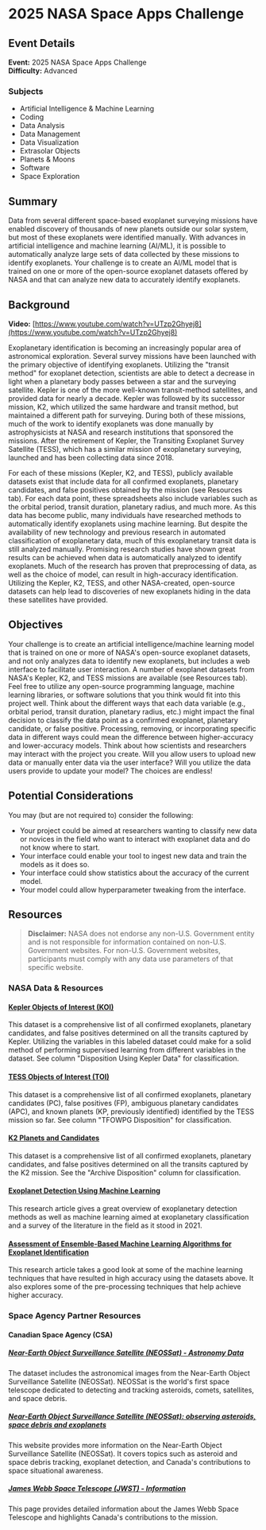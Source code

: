# 2025 NASA Space Apps Challenge

## Event Details

**Event:** 2025 NASA Space Apps Challenge  
**Difficulty:** Advanced

### Subjects
- Artificial Intelligence & Machine Learning
- Coding
- Data Analysis
- Data Management
- Data Visualization
- Extrasolar Objects
- Planets & Moons
- Software
- Space Exploration

## Summary

Data from several different space-based exoplanet surveying missions have enabled discovery of thousands of new planets outside our solar system, but most of these exoplanets were identified manually. With advances in artificial intelligence and machine learning (AI/ML), it is possible to automatically analyze large sets of data collected by these missions to identify exoplanets. Your challenge is to create an AI/ML model that is trained on one or more of the open-source exoplanet datasets offered by NASA and that can analyze new data to accurately identify exoplanets.

## Background

**Video:** [https://www.youtube.com/watch?v=UTzp2Ghyej8](https://www.youtube.com/watch?v=UTzp2Ghyej8)

Exoplanetary identification is becoming an increasingly popular area of astronomical exploration. Several survey missions have been launched with the primary objective of identifying exoplanets. Utilizing the "transit method" for exoplanet detection, scientists are able to detect a decrease in light when a planetary body passes between a star and the surveying satellite. Kepler is one of the more well-known transit-method satellites, and provided data for nearly a decade. Kepler was followed by its successor mission, K2, which utilized the same hardware and transit method, but maintained a different path for surveying. During both of these missions, much of the work to identify exoplanets was done manually by astrophysicists at NASA and research institutions that sponsored the missions. After the retirement of Kepler, the Transiting Exoplanet Survey Satellite (TESS), which has a similar mission of exoplanetary surveying, launched and has been collecting data since 2018.

For each of these missions (Kepler, K2, and TESS), publicly available datasets exist that include data for all confirmed exoplanets, planetary candidates, and false positives obtained by the mission (see Resources tab). For each data point, these spreadsheets also include variables such as the orbital period, transit duration, planetary radius, and much more. As this data has become public, many individuals have researched methods to automatically identify exoplanets using machine learning. But despite the availability of new technology and previous research in automated classification of exoplanetary data, much of this exoplanetary transit data is still analyzed manually. Promising research studies have shown great results can be achieved when data is automatically analyzed to identify exoplanets. Much of the research has proven that preprocessing of data, as well as the choice of model, can result in high-accuracy identification. Utilizing the Kepler, K2, TESS, and other NASA-created, open-source datasets can help lead to discoveries of new exoplanets hiding in the data these satellites have provided.

## Objectives

Your challenge is to create an artificial intelligence/machine learning model that is trained on one or more of NASA's open-source exoplanet datasets, and not only analyzes data to identify new exoplanets, but includes a web interface to facilitate user interaction. A number of exoplanet datasets from NASA's Kepler, K2, and TESS missions are available (see Resources tab). Feel free to utilize any open-source programming language, machine learning libraries, or software solutions that you think would fit into this project well. Think about the different ways that each data variable (e.g., orbital period, transit duration, planetary radius, etc.) might impact the final decision to classify the data point as a confirmed exoplanet, planetary candidate, or false positive. Processing, removing, or incorporating specific data in different ways could mean the difference between higher-accuracy and lower-accuracy models. Think about how scientists and researchers may interact with the project you create. Will you allow users to upload new data or manually enter data via the user interface? Will you utilize the data users provide to update your model? The choices are endless!

## Potential Considerations

You may (but are not required to) consider the following:

- Your project could be aimed at researchers wanting to classify new data or novices in the field who want to interact with exoplanet data and do not know where to start.
- Your interface could enable your tool to ingest new data and train the models as it does so.
- Your interface could show statistics about the accuracy of the current model.
- Your model could allow hyperparameter tweaking from the interface.

## Resources

> **Disclaimer:** NASA does not endorse any non-U.S. Government entity and is not responsible for information contained on non-U.S. Government websites. For non-U.S. Government websites, participants must comply with any data use parameters of that specific website.

### NASA Data & Resources

#### **[Kepler Objects of Interest (KOI)](https://exoplanetarchive.ipac.caltech.edu/cgi-bin/TblView/nph-tblView?app=ExoTbls&config=cumulative)**
This dataset is a comprehensive list of all confirmed exoplanets, planetary candidates, and false positives determined on all the transits captured by Kepler. Utilizing the variables in this labeled dataset could make for a solid method of performing supervised learning from different variables in the dataset. See column "Disposition Using Kepler Data" for classification.

#### **[TESS Objects of Interest (TOI)](https://exoplanetarchive.ipac.caltech.edu/cgi-bin/TblView/nph-tblView?app=ExoTbls&config=TOI)**
This dataset is a comprehensive list of all confirmed exoplanets, planetary candidates (PC), false positives (FP), ambiguous planetary candidates (APC), and known planets (KP, previously identified) identified by the TESS mission so far. See column "TFOWPG Disposition" for classification.

#### **[K2 Planets and Candidates](https://exoplanetarchive.ipac.caltech.edu/cgi-bin/TblView/nph-tblView?app=ExoTbls&config=k2pandc)**
This dataset is a comprehensive list of all confirmed exoplanets, planetary candidates, and false positives determined on all the transits captured by the K2 mission. See the "Archive Disposition" column for classification.

#### **[Exoplanet Detection Using Machine Learning](https://academic.oup.com/mnras/article/513/4/5505/6472249)**
This research article gives a great overview of exoplanetary detection methods as well as machine learning aimed at exoplanetary classification and a survey of the literature in the field as it stood in 2021.

#### **[Assessment of Ensemble-Based Machine Learning Algorithms for Exoplanet Identification](https://www.mdpi.com/2079-9292/13/19/3950)**
This research article takes a good look at some of the machine learning techniques that have resulted in high accuracy using the datasets above. It also explores some of the pre-processing techniques that help achieve higher accuracy.

### Space Agency Partner Resources

#### Canadian Space Agency (CSA)

##### **[Near-Earth Object Surveillance Satellite (NEOSSat) - Astronomy Data](https://donnees-data.asc-csa.gc.ca/en/dataset/9ae3e718-8b6d-40b7-8aa4-858f00e84b30)**
The dataset includes the astronomical images from the Near-Earth Object Surveillance Satellite (NEOSSat). NEOSSat is the world's first space telescope dedicated to detecting and tracking asteroids, comets, satellites, and space debris.

##### **[Near-Earth Object Surveillance Satellite (NEOSSat): observing asteroids, space debris and exoplanets](https://www.asc-csa.gc.ca/eng/satellites/neossat/)**
This website provides more information on the Near-Earth Object Surveillance Satellite (NEOSSat). It covers topics such as asteroid and space debris tracking, exoplanet detection, and Canada's contributions to space situational awareness.

##### **[James Webb Space Telescope (JWST) - Information](https://www.asc-csa.gc.ca/eng/satellites/jwst/about.asp)**
This page provides detailed information about the James Webb Space Telescope and highlights Canada's contributions to the mission.
